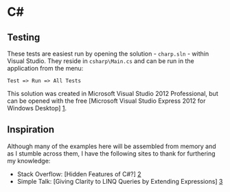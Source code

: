 C#
==

Testing
-------

These tests are easiest run by opening the solution - `charp.sln` - within Visual Studio.  They reside in `csharp\Main.cs` and can be run in the application from the menu:

`Test => Run => All Tests`

This solution was created in Microsoft Visual Studio 2012 Professional, but can be opened with the free [Microsoft Visual Studio Express 2012 for Windows Desktop] [1].

Inspiration
-----------

Although many of the examples here will be assembled from memory and as I stumble across them, I have the following sites to thank for furthering my knowledge:

 * Stack Overflow: [Hidden Features of C#?] [2]
 * Simple Talk: [Giving Clarity to LINQ Queries by Extending Expressions] [3]

[1]: http://www.microsoft.com/en-us/download/details.aspx?id=34673 "Download Microsoft Visual Studio Express 2012 for Windows Desktop from Official Microsoft Download Center"
[2]: http://stackoverflow.com/questions/9033/hidden-features-of-c "tips and tricks - Hidden Features of C#? - Stack Overflow"
[3]: https://www.simple-talk.com/dotnet/.net-framework/giving-clarity-to-linq-queries-by-extending-expressions/ "Giving Clarity to LINQ Queries by Extending Expressions"